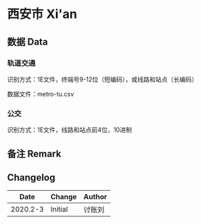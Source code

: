 # 西安市 Xi'an

## 数据 Data

### 轨道交通

识别方式：1E文件，终端号9-12位（短编码），或线路和站点（长编码）

数据文件：metro-tu.csv

### 公交

识别方式：1E文件，线路和站点前4位，10进制

## 备注 Remark

## Changelog

Date | Change | Author
-----|--------|-------
2020.2-3 | Initial | 讨账刘
